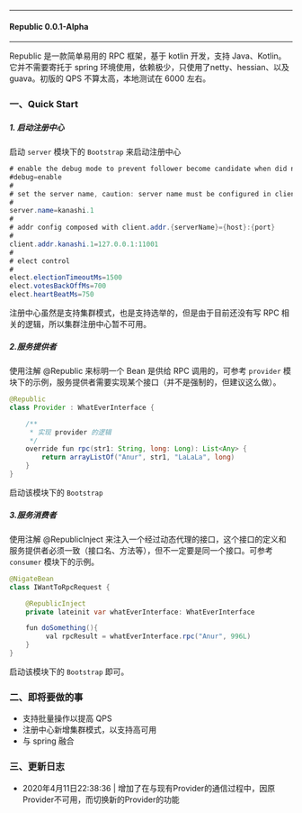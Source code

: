 ******
#### Republic 0.0.1-Alpha

******

Republic 是一款简单易用的 RPC 框架，基于 kotlin 开发，支持 Java、Kotlin。它并不需要寄托于 spring 环境使用，依赖极少，只使用了netty、hessian、以及 guava。初版的 QPS 不算太高，本地测试在 6000 左右。

### 一、Quick Start

##### 1. 启动注册中心
启动 `server` 模块下的 `Bootstrap` 来启动注册中心

```java
# enable the debug mode to prevent follower become candidate when did not received heart beat from leader for while
#debug=enable
#
# set the server name, caution: server name must be configured in client.addr
#
server.name=kanashi.1
#
# addr config composed with client.addr.{serverName}={host}:{port}
#
client.addr.kanashi.1=127.0.0.1:11001
#
# elect control
#
elect.electionTimeoutMs=1500
elect.votesBackOffMs=700
elect.heartBeatMs=750
```

注册中心虽然是支持集群模式，也是支持选举的，但是由于目前还没有写 RPC 相关的逻辑，所以集群注册中心暂不可用。

##### 2.服务提供者

使用注解 @Republic 来标明一个 Bean 是供给 RPC 调用的，可参考 `provider` 模块下的示例，服务提供者需要实现某个接口（并不是强制的，但建议这么做）。

```java
@Republic
class Provider : WhatEverInterface {

    /**
     * 实现 provider 的逻辑
     */
    override fun rpc(str1: String, long: Long): List<Any> {
        return arrayListOf("Anur", str1, "LaLaLa", long)
    }
}
```

启动该模块下的 `Bootstrap`

##### 3.服务消费者

使用注解 @RepublicInject 来注入一个经过动态代理的接口，这个接口的定义和服务提供者必须一致（接口名、方法等），但不一定要是同一个接口。可参考 `consumer` 模块下的示例。

```Java
@NigateBean
class IWantToRpcRequest {

    @RepublicInject
    private lateinit var whatEverInterface: WhatEverInterface

    fun doSomething(){
         val rpcResult = whatEverInterface.rpc("Anur", 996L)
    }
}
```

启动该模块下的 `Bootstrap` 即可。

### 二、即将要做的事
 - 支持批量操作以提高 QPS
 - 注册中心新增集群模式，以支持高可用
 - 与 spring 融合

### 三、更新日志
 - 2020年4月11日22:38:36 | 增加了在与现有Provider的通信过程中，因原Provider不可用，而切换新的Provider的功能
